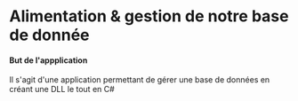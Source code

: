 # Alimentation & gestion de notre base de donnée

#### But de l'appplication ####
Il s'agit d'une application permettant de gérer une base de données en créant une DLL le tout en C# 

